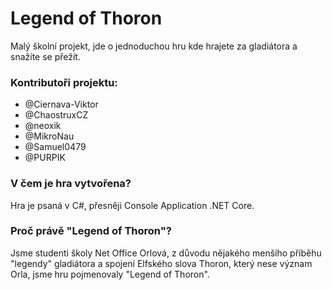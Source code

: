 # Legend of Thoron
  Malý školní projekt, jde o jednoduchou hru kde hrajete za gladiátora a snažíte se přežít.

### Kontributoři projektu:
  - @Ciernava-Viktor
  - @ChaostruxCZ
  - @neoxik
  - @MikroNau
  - @Samuel0479
  - @PURPIK
  
### V čem je hra vytvořena?
  Hra je psaná v C#, přesněji Console Application .NET Core.
  
### Proč právě "Legend of Thoron"?
  Jsme studenti školy Net Office Orlová, z důvodu nějakého menšího příběhu "legendy" gladiátora a spojení Elfského slova Thoron, který nese význam Orla, jsme hru pojmenovaly "Legend of Thoron". 
